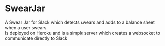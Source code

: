 # SwearJar
A Swear Jar for Slack which detects swears and adds to a balance sheet when a user swears. <br>
Is deployed on Heroku and is a simple server which creates a websocket to communicate directly to Slack
